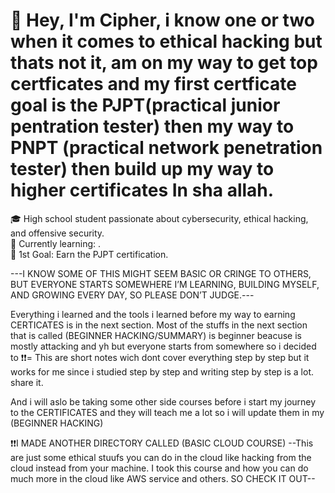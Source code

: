 # 👋 Hey, I'm Cipher, i know one or two when it comes to ethical hacking but thats not it, am on my way to get top certficates and my first certficate goal is the PJPT(practical junior pentration tester) then my way to PNPT (practical network penetration tester) then build up my way to higher certificates In sha allah.

🎓 High school student passionate about cybersecurity, ethical hacking, and offensive security.  
🔐 Currently learning: .  
🎯 1st Goal: Earn the PJPT certification.

---I KNOW SOME OF THIS MIGHT SEEM BASIC OR CRINGE TO OTHERS, BUT EVERYONE STARTS SOMEWHERE I’M LEARNING, BUILDING MYSELF, AND GROWING EVERY DAY, SO PLEASE DON’T JUDGE.---

Everything i learned and the tools i learned before my way to earning CERTICATES is in the next section.
Most of the stuffs in the next section that is called (BEGINNER HACKING/SUMMARY) is beginner beacuse is mostly attacking and yh but everyone starts from somewhere so i decided to ❗❗= This are short notes wich dont cover everything step by step but it works for me since i studied step by step and writing step by step is a lot.
share it. 

And i will aslo be taking some other side courses before i start my journey to the CERTIFICATES and they will teach me a lot so i will update them in my (BEGINNER HACKING)

❗❗I MADE ANOTHER DIRECTORY CALLED (BASIC CLOUD COURSE) --This are just some ethical stuufs you can do in the cloud like hacking from the cloud instead from your machine.
I took this course and how you can do much more in the cloud like AWS service and others. SO CHECK IT OUT--

